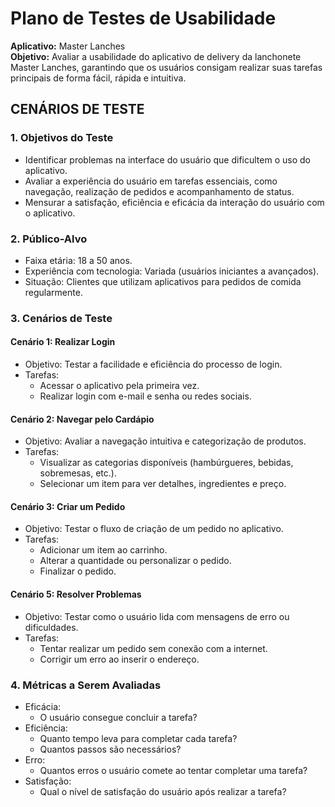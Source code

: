 # Plano de Testes de Usabilidade
**Aplicativo:** Master Lanches <br />
**Objetivo:** Avaliar a usabilidade do aplicativo de delivery da lanchonete Master Lanches, garantindo que os usuários consigam realizar suas tarefas principais de forma fácil, rápida e intuitiva.

## **CENÁRIOS DE TESTE**

### 1. Objetivos do Teste
* Identificar problemas na interface do usuário que dificultem o uso do aplicativo.
* Avaliar a experiência do usuário em tarefas essenciais, como navegação, realização de pedidos e acompanhamento de status.
* Mensurar a satisfação, eficiência e eficácia da interação do usuário com o aplicativo.

### 2. Público-Alvo
* Faixa etária: 18 a 50 anos.
* Experiência com tecnologia: Variada (usuários iniciantes a avançados).
* Situação: Clientes que utilizam aplicativos para pedidos de comida regularmente.

### 3. Cenários de Teste

#### Cenário 1: Realizar Login
* Objetivo: Testar a facilidade e eficiência do processo de login.
* Tarefas:
  * Acessar o aplicativo pela primeira vez.
  * Realizar login com e-mail e senha ou redes sociais.

#### Cenário 2: Navegar pelo Cardápio
* Objetivo: Avaliar a navegação intuitiva e categorização de produtos.
* Tarefas:
  * Visualizar as categorias disponíveis (hambúrgueres, bebidas, sobremesas, etc.).
  * Selecionar um item para ver detalhes, ingredientes e preço.

#### Cenário 3: Criar um Pedido
* Objetivo: Testar o fluxo de criação de um pedido no aplicativo.
* Tarefas:
  * Adicionar um item ao carrinho.
  * Alterar a quantidade ou personalizar o pedido.
  * Finalizar o pedido.

#### Cenário 5: Resolver Problemas
* Objetivo: Testar como o usuário lida com mensagens de erro ou dificuldades.
* Tarefas:
  * Tentar realizar um pedido sem conexão com a internet.
  * Corrigir um erro ao inserir o endereço.

### 4. Métricas a Serem Avaliadas
* Eficácia:
  * O usuário consegue concluir a tarefa?
* Eficiência:
  * Quanto tempo leva para completar cada tarefa?
  * Quantos passos são necessários?
* Erro:
  * Quantos erros o usuário comete ao tentar completar uma tarefa?
* Satisfação:
  * Qual o nível de satisfação do usuário após realizar a tarefa?


